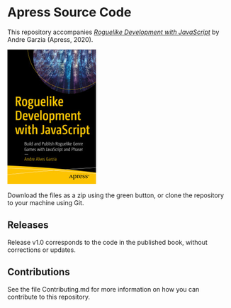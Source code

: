 # Apress Source Code

This repository accompanies [*Roguelike Development with JavaScript*](https://www.apress.com/9781484260586) by Andre Garzia (Apress, 2020).

[comment]: #cover
![Cover image](9781484260586.jpg)

Download the files as a zip using the green button, or clone the repository to your machine using Git.

## Releases

Release v1.0 corresponds to the code in the published book, without corrections or updates.

## Contributions

See the file Contributing.md for more information on how you can contribute to this repository.